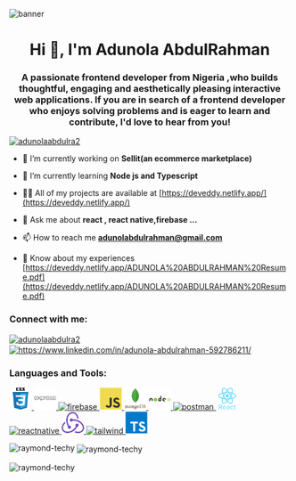 ![banner](https://user-images.githubusercontent.com/63192115/176181232-2d0a6027-0b0a-4cee-b3ba-aacf7d293384.png)
<h1 align="center">Hi 👋, I'm Adunola AbdulRahman</h1>
<h3 align="center">A passionate frontend developer from Nigeria ,who builds thoughtful, engaging and aesthetically pleasing interactive web applications. If you are in search of a frontend developer who enjoys solving problems and is eager to learn and contribute, I'd love to hear from you!</h3>

<p align="left"> <a href="https://twitter.com/adunolaabdulra2" target="blank"><img src="https://img.shields.io/twitter/follow/adunolaabdulra2?logo=twitter&style=for-the-badge" alt="adunolaabdulra2" /></a> </p>

- 🔭 I’m currently working on **Sellit(an ecommerce marketplace)**

- 🌱 I’m currently learning **Node js and Typescript**

- 👨‍💻 All of my projects are available at [https://deveddy.netlify.app/](https://deveddy.netlify.app/)

- 💬 Ask me about **react , react native,firebase ...**

- 📫 How to reach me **adunolabdulrahman@gmail.com**

- 📄 Know about my experiences [https://deveddy.netlify.app/ADUNOLA%20ABDULRAHMAN%20Resume.pdf](https://deveddy.netlify.app/ADUNOLA%20ABDULRAHMAN%20Resume.pdf)

<h3 align="left">Connect with me:</h3>
<p align="left">
<a href="https://twitter.com/adunolaabdulra2" target="blank"><img align="center" src="https://raw.githubusercontent.com/rahuldkjain/github-profile-readme-generator/master/src/images/icons/Social/twitter.svg" alt="adunolaabdulra2" height="30" width="40" /></a>
<a href="https://linkedin.com/in/https://www.linkedin.com/in/adunola-abdulrahman-592786211/" target="blank"><img align="center" src="https://raw.githubusercontent.com/rahuldkjain/github-profile-readme-generator/master/src/images/icons/Social/linked-in-alt.svg" alt="https://www.linkedin.com/in/adunola-abdulrahman-592786211/" height="30" width="40" /></a>
</p>

<h3 align="left">Languages and Tools:</h3>
<p align="left"> <a href="https://www.w3schools.com/css/" target="_blank" rel="noreferrer"> <img src="https://raw.githubusercontent.com/devicons/devicon/master/icons/css3/css3-original-wordmark.svg" alt="css3" width="40" height="40"/> </a> <a href="https://expressjs.com" target="_blank" rel="noreferrer"> <img src="https://raw.githubusercontent.com/devicons/devicon/master/icons/express/express-original-wordmark.svg" alt="express" width="40" height="40"/> </a> <a href="https://firebase.google.com/" target="_blank" rel="noreferrer"> <img src="https://www.vectorlogo.zone/logos/firebase/firebase-icon.svg" alt="firebase" width="40" height="40"/> </a> <a href="https://developer.mozilla.org/en-US/docs/Web/JavaScript" target="_blank" rel="noreferrer"> <img src="https://raw.githubusercontent.com/devicons/devicon/master/icons/javascript/javascript-original.svg" alt="javascript" width="40" height="40"/> </a> <a href="https://www.mongodb.com/" target="_blank" rel="noreferrer"> <img src="https://raw.githubusercontent.com/devicons/devicon/master/icons/mongodb/mongodb-original-wordmark.svg" alt="mongodb" width="40" height="40"/> </a> <a href="https://nodejs.org" target="_blank" rel="noreferrer"> <img src="https://raw.githubusercontent.com/devicons/devicon/master/icons/nodejs/nodejs-original-wordmark.svg" alt="nodejs" width="40" height="40"/> </a> <a href="https://postman.com" target="_blank" rel="noreferrer"> <img src="https://www.vectorlogo.zone/logos/getpostman/getpostman-icon.svg" alt="postman" width="40" height="40"/> </a> <a href="https://reactjs.org/" target="_blank" rel="noreferrer"> <img src="https://raw.githubusercontent.com/devicons/devicon/master/icons/react/react-original-wordmark.svg" alt="react" width="40" height="40"/> </a> <a href="https://reactnative.dev/" target="_blank" rel="noreferrer"> <img src="https://reactnative.dev/img/header_logo.svg" alt="reactnative" width="40" height="40"/> </a> <a href="https://redux.js.org" target="_blank" rel="noreferrer"> <img src="https://raw.githubusercontent.com/devicons/devicon/master/icons/redux/redux-original.svg" alt="redux" width="40" height="40"/> </a> <a href="https://tailwindcss.com/" target="_blank" rel="noreferrer"> <img src="https://www.vectorlogo.zone/logos/tailwindcss/tailwindcss-icon.svg" alt="tailwind" width="40" height="40"/> </a> <a href="https://www.typescriptlang.org/" target="_blank" rel="noreferrer"> <img src="https://raw.githubusercontent.com/devicons/devicon/master/icons/typescript/typescript-original.svg" alt="typescript" width="40" height="40"/> </a> </p>

<p><img align="left" src="https://github-readme-stats.vercel.app/api/top-langs?username=raymond-techy&show_icons=true&locale=en&layout=compact" alt="raymond-techy" /></p>

<p>&nbsp;<img align="center" src="https://github-readme-stats.vercel.app/api?username=raymond-techy&show_icons=true&locale=en" alt="raymond-techy" /></p>

<p><img align="center" src="https://github-readme-streak-stats.herokuapp.com/?user=raymond-techy&" alt="raymond-techy" /></p>
